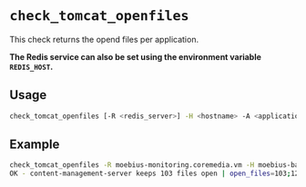 # `check_tomcat_openfiles`

This check returns the opend files per application.



**The Redis service can also be set using the environment variable `REDIS_HOST`.**


## Usage

```bash
check_tomcat_openfiles [-R <redis_server>] -H <hostname> -A <application> -w <warning> -c <critical>
```

## Example
```bash
check_tomcat_openfiles -R moebius-monitoring.coremedia.vm -H moebius-backend.coremedia.vm -A content-management-server
OK - content-management-server keeps 103 files open | open_files=103;128;256
```
